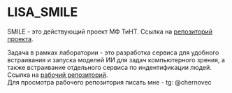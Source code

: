 # LISA_SMILE

SMILE - это действующий проект МФ ТиНТ. Ссылка на [репозиторий проекта](https://gitlab.actcognitive.org/sasha/smile).

Задача в рамках лаборатории - это разработка сервиса для удобного встраивания и запуска моделей ИИ для задач компьютерного зрения, а также встраивание отдельного сервиса по индентификации людей. Ссылка на [рабочий репозиторий](https://gitlab.actcognitive.org/EgorChernov5/lisa_identification/-/tree/dev).\
Для просмотра рабочего репозитория писать мне - tg: @chernovec
